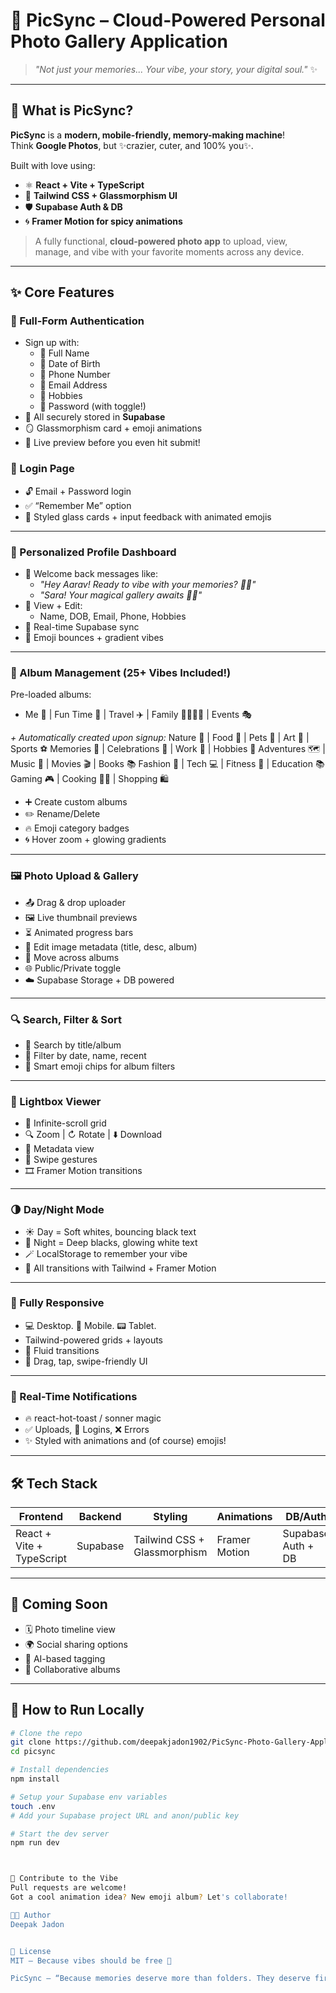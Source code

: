# 📸 PicSync – Cloud-Powered Personal Photo Gallery Application

> _"Not just your memories... Your vibe, your story, your digital soul."_ ✨


---

## 🌈 What is PicSync?

**PicSync** is a **modern, mobile-friendly, memory-making machine**!  
Think **Google Photos**, but ✨crazier, cuter, and 100% you✨.

Built with love using:
- ⚛️ **React + Vite + TypeScript**
- 🎨 **Tailwind CSS + Glassmorphism UI**
- 🛡️ **Supabase Auth & DB**
- 🌀 **Framer Motion for spicy animations**

> A fully functional, **cloud-powered photo app** to upload, view, manage, and vibe with your favorite moments across any device.

---

## ✨ Core Features

### 🔐 Full-Form Authentication
- Sign up with:
  - 🧑 Full Name
  - 🎂 Date of Birth
  - 📱 Phone Number
  - 📧 Email Address
  - 🎯 Hobbies
  - 🔐 Password (with toggle!)
- 💾 All securely stored in **Supabase**
- 🪞 Glassmorphism card + emoji animations
- 👀 Live preview before you even hit submit!

### 🔑 Login Page
- 🔓 Email + Password login
- ✅ “Remember Me” option
- 🪩 Styled glass cards + input feedback with animated emojis

---

### 👤 Personalized Profile Dashboard
- 🎉 Welcome back messages like:
  - _"Hey Aarav! Ready to vibe with your memories? 📸🎈"_
  - _"Sara! Your magical gallery awaits 🌟✨"_
- 📄 View + Edit:
  - Name, DOB, Email, Phone, Hobbies
- 🔁 Real-time Supabase sync
- 🦄 Emoji bounces + gradient vibes

---

### 📁 Album Management (25+ Vibes Included!)
Pre-loaded albums:
- Me 🤳 | Fun Time 🎉 | Travel ✈️ | Family 👨‍👩‍👧‍👦 | Events 🎭

_+ Automatically created upon signup:_
Nature 🌲 | Food 🍕 | Pets 🐾 | Art 🎨 | Sports ⚽
Memories 💭 | Celebrations 🎊 | Work 💼 | Hobbies 🎯
Adventures 🗺️ | Music 🎵 | Movies 🎬 | Books 📚
Fashion 👗 | Tech 💻 | Fitness 💪 | Education 📚
Gaming 🎮 | Cooking 👩‍🍳 | Shopping 🛍️


- ➕ Create custom albums
- ✏️ Rename/Delete
- 🔥 Emoji category badges
- 🌀 Hover zoom + glowing gradients

---

### 🖼️ Photo Upload & Gallery
- 📤 Drag & drop uploader
- 🖼️ Live thumbnail previews
- ⏳ Animated progress bars
- 📝 Edit image metadata (title, desc, album)
- 🔀 Move across albums
- 🌐 Public/Private toggle
- ☁️ Supabase Storage + DB powered

---

### 🔍 Search, Filter & Sort
- 🔎 Search by title/album
- 📅 Filter by date, name, recent
- 🧠 Smart emoji chips for album filters

---

### 🌄 Lightbox Viewer
- 🔁 Infinite-scroll grid
- 🔍 Zoom | ↻ Rotate | ⬇️ Download
- 📜 Metadata view
- 📱 Swipe gestures
- 🎞️ Framer Motion transitions

---

### 🌗 Day/Night Mode
- ☀️ Day = Soft whites, bouncing black text
- 🌙 Night = Deep blacks, glowing white text
- 🪄 LocalStorage to remember your vibe
- 🎨 All transitions with Tailwind + Framer Motion

---

### 📱 Fully Responsive
- 💻 Desktop. 📱 Mobile. 📟 Tablet.
- Tailwind-powered grids + layouts
- 🔄 Fluid transitions
- 🫴 Drag, tap, swipe-friendly UI

---

### 🔔 Real-Time Notifications
- 🔥 react-hot-toast / sonner magic
- ✅ Uploads, 🔑 Logins, ❌ Errors
- ✨ Styled with animations and (of course) emojis!

---

## 🛠️ Tech Stack

| Frontend | Backend | Styling | Animations | DB/Auth |
|----------|---------|---------|------------|---------|
| React + Vite + TypeScript | Supabase | Tailwind CSS + Glassmorphism | Framer Motion | Supabase Auth + DB |

---

## 🧠 Coming Soon
- 🗓️ Photo timeline view
- 🌍 Social sharing options
- 🧬 AI-based tagging
- 👥 Collaborative albums

---

## 💾 How to Run Locally

```bash
# Clone the repo
git clone https://github.com/deepakjadon1902/PicSync-Photo-Gallery-Application.git
cd picsync

# Install dependencies
npm install

# Setup your Supabase env variables
touch .env
# Add your Supabase project URL and anon/public key

# Start the dev server
npm run dev



💌 Contribute to the Vibe
Pull requests are welcome!
Got a cool animation idea? New emoji album? Let's collaborate!

🧑‍🎤 Author
Deepak Jadon


📄 License
MIT – Because vibes should be free 💖

PicSync – “Because memories deserve more than folders. They deserve fireworks!” 🎇📸

